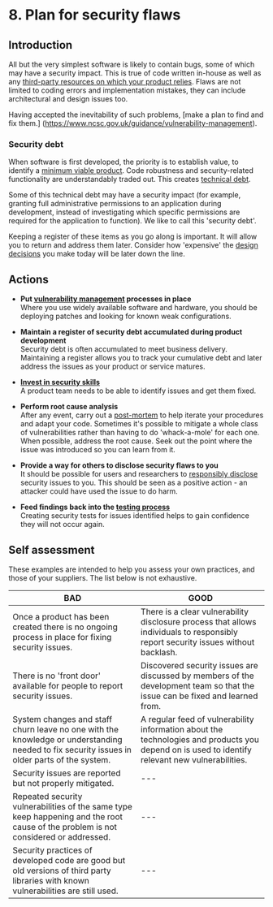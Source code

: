 # 8. Plan for security flaws

## Introduction

All but the very simplest software is likely to contain bugs, some of which may have a security impact. This is true of code written in-house as well as any [third-party resources on which your product relies](3-produce-clean-and-maintainable-code.md). Flaws are not limited to coding errors and implementation mistakes, they can include architectural and design issues too.

Having accepted the inevitability of such problems, [make a plan to find and fix them.] (https://www.ncsc.gov.uk/guidance/vulnerability-management).

### Security debt

When software is first developed, the priority is to establish value, to identify a [minimum viable product](https://en.wikipedia.org/wiki/Minimum_viable_product). Code robustness and security-related functionality are understandably traded out. This creates [technical debt](https://martinfowler.com/bliki/TechnicalDebt.html).

Some of this technical debt may have a security impact (for example, granting full administrative permissions to an application during development, instead of investigating which specific permissions are required for the application to function). We like to call this 'security debt'.

Keeping a register of these items as you go along is important. It will allow you to return and address them later. Consider how 'expensive' the [design decisions](https://www.ncsc.gov.uk/guidance/security-design-principles-digital-services-main) you make today will be later down the line.

## Actions

* **Put [vulnerability management](https://www.ncsc.gov.uk/guidance/vulnerability-management) processes in place**  
  Where you use widely available software and hardware, you should be deploying patches and looking for known weak configurations.

* **Maintain a register of security debt accumulated during product development**  
  Security debt is often accumulated to meet business delivery. Maintaining a register allows you to track your cumulative debt and later address the issues as your product or service matures.

* **[Invest in security skills](2-keep-your-security-knowledge-sharp.md)**  
  A product team needs to be able to identify issues and get them fixed.

* **Perform root cause analysis**  
  After any event, carry out a [post-mortem](https://landing.google.com/sre/book/chapters/postmortem-culture.html) to help iterate your procedures and adapt your code. Sometimes it's possible to mitigate a whole class of vulnerabilities rather than having to do 'whack-a-mole' for each one. When possible, address the root cause. Seek out the point where the issue was introduced so you can learn from it.

* **Provide a way for others to disclose security flaws to you**  
  It should be possible for users and researchers to [responsibly disclose](https://www.ncsc.gov.uk/blog-post/vulnerability-co-ordination-pilot) security issues to you. This should be seen as a positive action - an attacker could have used the issue to do harm.

* **Feed findings back into the [testing process](7-continually-test-your-security.md)**  
  Creating security tests for issues identified helps to gain confidence they will not occur again.


## Self assessment

These examples are intended to help you assess your own practices, and those of your suppliers. The list below is not exhaustive.

| BAD | GOOD |
|-----|------|
| Once a product has been created there is no ongoing process in place for fixing security issues. | There is a clear vulnerability disclosure process that allows individuals to responsibly report security issues without backlash. |
| There is no 'front door' available for people to report security issues. | Discovered security issues are discussed by members of the development team so that the issue can be fixed and learned from. |
| System changes and staff churn leave no one with the knowledge or understanding needed to fix security issues in older parts of the system. | A regular feed of vulnerability information about the technologies and products you depend on is used to identify relevant new vulnerabilities. |
| Security issues are reported but not properly mitigated. | --- |
| Repeated security vulnerabilities of the same type keep happening and the root cause of the problem is not considered or addressed. | --- |
| Security practices of developed code are good but old versions of third party libraries with known vulnerabilities are still used. | --- |
